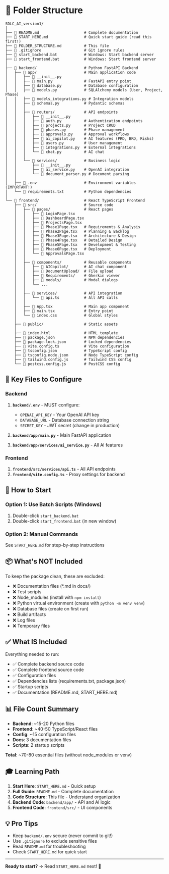 # 📁 Folder Structure

```
SDLC_AI_version1/
│
├── 📄 README.md                    # Complete documentation
├── 📄 START_HERE.md                # Quick start guide (read this first!)
├── 📄 FOLDER_STRUCTURE.md          # This file
├── 📄 .gitignore                   # Git ignore rules
├── 🚀 start_backend.bat            # Windows: Start backend server
├── 🚀 start_frontend.bat           # Windows: Start frontend server
│
├── 📂 backend/                     # Python FastAPI Backend
│   ├── 📂 app/                     # Main application code
│   │   ├── 📄 __init__.py
│   │   ├── 📄 main.py              # FastAPI entry point
│   │   ├── 📄 database.py          # Database configuration
│   │   ├── 📄 models.py            # SQLAlchemy models (User, Project, Phase)
│   │   ├── 📄 models_integrations.py # Integration models
│   │   ├── 📄 schemas.py           # Pydantic schemas
│   │   │
│   │   ├── 📂 routers/             # API endpoints
│   │   │   ├── 📄 __init__.py
│   │   │   ├── 📄 auth.py          # Authentication endpoints
│   │   │   ├── 📄 projects.py      # Project CRUD
│   │   │   ├── 📄 phases.py        # Phase management
│   │   │   ├── 📄 approvals.py     # Approval workflows
│   │   │   ├── 📄 ai_copilot.py    # AI features (PRD, BRD, Risks)
│   │   │   ├── 📄 users.py         # User management
│   │   │   ├── 📄 integrations.py  # External integrations
│   │   │   └── 📄 chat.py          # AI chat
│   │   │
│   │   └── 📂 services/            # Business logic
│   │       ├── 📄 __init__.py
│   │       ├── 📄 ai_service.py    # OpenAI integration
│   │       └── 📄 document_parser.py # Document parsing
│   │
│   ├── 📄 .env                     # Environment variables (IMPORTANT!)
│   └── 📄 requirements.txt         # Python dependencies
│
└── 📂 frontend/                    # React TypeScript Frontend
    ├── 📂 src/                     # Source code
    │   ├── 📂 pages/               # React pages
    │   │   ├── 📄 LoginPage.tsx
    │   │   ├── 📄 DashboardPage.tsx
    │   │   ├── 📄 ProjectsPage.tsx
    │   │   ├── 📄 Phase1Page.tsx   # Requirements & Analysis
    │   │   ├── 📄 Phase2Page.tsx   # Planning & Backlog
    │   │   ├── 📄 Phase3Page.tsx   # Architecture & Design
    │   │   ├── 📄 Phase4Page.tsx   # Detailed Design
    │   │   ├── 📄 Phase5Page.tsx   # Development & Testing
    │   │   ├── 📄 Phase6Page.tsx   # Deployment
    │   │   └── 📄 ApprovalsPage.tsx
    │   │
    │   ├── 📂 components/          # Reusable components
    │   │   ├── 📂 AICopilot/       # AI chat component
    │   │   ├── 📂 DocumentUpload/  # File upload
    │   │   ├── 📂 Requirements/    # Gherkin viewer
    │   │   ├── 📂 modals/          # Modal dialogs
    │   │   └── ...
    │   │
    │   ├── 📂 services/            # API integration
    │   │   └── 📄 api.ts           # All API calls
    │   │
    │   ├── 📄 App.tsx              # Main app component
    │   ├── 📄 main.tsx             # Entry point
    │   └── 📄 index.css            # Global styles
    │
    ├── 📂 public/                  # Static assets
    │
    ├── 📄 index.html               # HTML template
    ├── 📄 package.json             # NPM dependencies
    ├── 📄 package-lock.json        # Locked dependencies
    ├── 📄 vite.config.ts           # Vite configuration
    ├── 📄 tsconfig.json            # TypeScript config
    ├── 📄 tsconfig.node.json       # Node TypeScript config
    ├── 📄 tailwind.config.js       # Tailwind CSS config
    └── 📄 postcss.config.js        # PostCSS config
```

## 🎯 Key Files to Configure

### Backend
1. **`backend/.env`** - MUST configure:
   - `OPENAI_API_KEY` - Your OpenAI API key
   - `DATABASE_URL` - Database connection string
   - `SECRET_KEY` - JWT secret (change in production)

2. **`backend/app/main.py`** - Main FastAPI application
3. **`backend/app/services/ai_service.py`** - All AI features

### Frontend
1. **`frontend/src/services/api.ts`** - All API endpoints
2. **`frontend/vite.config.ts`** - Proxy settings for backend

## 🚀 How to Start

### Option 1: Use Batch Scripts (Windows)
1. Double-click `start_backend.bat`
2. Double-click `start_frontend.bat` (in new window)

### Option 2: Manual Commands
See `START_HERE.md` for step-by-step instructions

## 📦 What's NOT Included

To keep the package clean, these are excluded:
- ❌ Documentation files (*.md in docs/)
- ❌ Test scripts
- ❌ Node_modules (install with `npm install`)
- ❌ Python virtual environment (create with `python -m venv venv`)
- ❌ Database files (create on first run)
- ❌ Build artifacts
- ❌ Log files
- ❌ Temporary files

## ✅ What IS Included

Everything needed to run:
- ✅ Complete backend source code
- ✅ Complete frontend source code
- ✅ Configuration files
- ✅ Dependencies lists (requirements.txt, package.json)
- ✅ Startup scripts
- ✅ Documentation (README.md, START_HERE.md)

## 📊 File Count Summary

- **Backend**: ~15-20 Python files
- **Frontend**: ~40-50 TypeScript/React files
- **Config**: ~15 configuration files
- **Docs**: 3 documentation files
- **Scripts**: 2 startup scripts

**Total**: ~70-80 essential files (without node_modules or venv)

## 🎓 Learning Path

1. **Start Here**: `START_HERE.md` - Quick setup
2. **Full Guide**: `README.md` - Complete documentation
3. **Code Structure**: This file - Understand organization
4. **Backend Code**: `backend/app/` - API and AI logic
5. **Frontend Code**: `frontend/src/` - UI components

## 💡 Pro Tips

- Keep `backend/.env` secure (never commit to git!)
- Use `.gitignore` to exclude sensitive files
- Read `README.md` for troubleshooting
- Check `START_HERE.md` for quick start

---

**Ready to start?** → Read `START_HERE.md` next! 🚀

